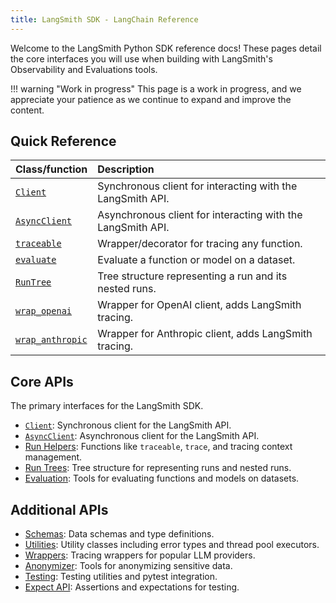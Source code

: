 ```yaml
---
title: LangSmith SDK - LangChain Reference
---
```


Welcome to the LangSmith Python SDK reference docs! These pages detail the core interfaces you will use when building with LangSmith's Observability and Evaluations tools.

!!! warning "Work in progress"
    This page is a work in progress, and we appreciate your patience as we continue to expand and improve the content.

## Quick Reference

| Class/function | Description |
| :- | :- |
| [`Client`](client.md) | Synchronous client for interacting with the LangSmith API. |
| [`AsyncClient`](async_client.md) | Asynchronous client for interacting with the LangSmith API. |
| [`traceable`](run_helpers.md) | Wrapper/decorator for tracing any function. |
| [`evaluate`](evaluation.md) | Evaluate a function or model on a dataset. |
| [`RunTree`](run_trees.md) | Tree structure representing a run and its nested runs. |
| [`wrap_openai`](wrappers.md) | Wrapper for OpenAI client, adds LangSmith tracing. |
| [`wrap_anthropic`](wrappers.md) | Wrapper for Anthropic client, adds LangSmith tracing. |

## Core APIs

The primary interfaces for the LangSmith SDK.

- [`Client`](client.md): Synchronous client for the LangSmith API.
- [`AsyncClient`](async_client.md): Asynchronous client for the LangSmith API.
- [Run Helpers](run_helpers.md): Functions like `traceable`, `trace`, and tracing context management.
- [Run Trees](run_trees.md): Tree structure for representing runs and nested runs.
- [Evaluation](evaluation.md): Tools for evaluating functions and models on datasets.

## Additional APIs

- [Schemas](schemas.md): Data schemas and type definitions.
- [Utilities](utils.md): Utility classes including error types and thread pool executors.
- [Wrappers](wrappers.md): Tracing wrappers for popular LLM providers.
- [Anonymizer](anonymizer.md): Tools for anonymizing sensitive data.
- [Testing](testing.md): Testing utilities and pytest integration.
- [Expect API](expect.md): Assertions and expectations for testing.
